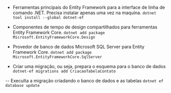 - Ferramentas principais do Entity Framework para a interface de linha de comando .NET. Precisa instalar apenas uma vez na maquína.
`dotnet tool install --global dotnet-ef`

- Componentes de tempo de design compartilhados para ferramentas Entity Framework Core.
`dotnet add package Microsoft.EntityFrameworkCore.Design`

- Provedor de banco de dados Microsoft SQL Server para Entity Framework Core.
`dotnet add package Microsoft.EntityFrameworkCore.SqlServer`

- Criar uma migração, ou seja, prepara o esquema para o banco de dados
`dotnet-ef migrations add CriacaoTabelaContato`

-- Execulta a migração criadando o banco de dados e as tabelas
`dotnet ef database update`
